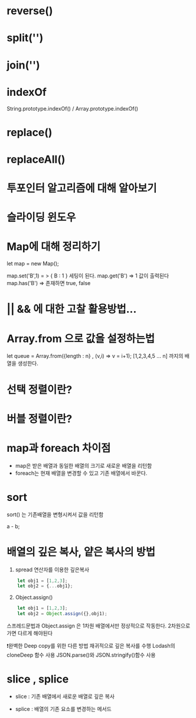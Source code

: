 # reverse()

# split('')

# join('')

# indexOf
String.prototype.indexOf() / Array.prototype.indexOf()

# replace()

# replaceAll()

# 투포인터 알고리즘에 대해 알아보기

# 슬라이딩 윈도우

# Map에 대해 정리하기

let map = new Map();

map.set('B',1) = > { B : 1 } 세팅이 된다.
map.get('B') => 1 값이 출력된다
map.has('B') => 존재하면 true, false

# || && 에 대한 고찰 활용방법...


# Array.from 으로 값을 설정하는법
let queue = Array.from({length : n} , (v,i) => v = i+1);
[1,2,3,4,5 ... n] 까지의 배열을 생성한다.

# 선택 정렬이란?

# 버블 정렬이란?

# map과 foreach 차이점
- map은 받은 배열과 동일한 배열의 크기로 새로운 배열을 리턴함
- foreach는 현재 배열을 변경할 수 있고 기존 배열에서 바꾼다.

# sort
sort() 는 기존배열을 변형시켜서 값을 리턴함 

a - b;

# 배열의 깊은 복사, 얕은 복사의 방법
1. spread 연산자를 이용한 깊은복사
```javascript
    let obj1 = [1,2,3];
    let obj2 = {...obj1};
```

2. Object.assign()
```javascript
    let obj1 = [1,2,3];
    let obj2 = Object.assign({},obj1);
```

스프레드문법과 Object.assign 은 1차원 배열에서만 정상적으로 작동한다.
2차원으로 가면 다르게 해야된다

❗️완벽한 Deep copy를 위한 다른 방법
재귀적으로 깊은 복사를 수행
Lodash의 cloneDeep 함수 사용
JSON.parse()와 JSON.stringify()함수 사용

# slice , splice
- slice : 기존 배열에서 새로운 배열로 깊은 복사

- splice : 배열의 기존 요소를 변경하는 메서드

